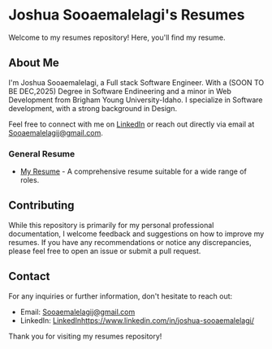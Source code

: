 # Joshua Sooaemalelagi's Resumes

Welcome to my resumes repository! Here, you'll find my resume.

## About Me

I'm Joshua Sooaemalelagi, a Full stack Software Engineer. With a (SOON TO BE DEC,2025) Degree in Software Endineering and a minor in Web Development from Brigham Young University-Idaho. I specialize in Software development, with a strong background in Design.

Feel free to connect with me on [LinkedIn](https://www.linkedin.com/in/joshua-sooaemalelagi/) or reach out directly via email at Sooaemalelagij@gmail.com.

### General Resume

- [My Resume](https://github.com/Nortories/Resume/blob/main/Joshua%20Resume.pdf) - A comprehensive resume suitable for a wide range of roles.

## Contributing

While this repository is primarily for my personal professional documentation, I welcome feedback and suggestions on how to improve my resumes. If you have any recommendations or notice any discrepancies, please feel free to open an issue or submit a pull request.

## Contact

For any inquiries or further information, don't hesitate to reach out:

- Email: Sooaemalelagij@gmail.com
- LinkedIn: [LinkedIn](https://www.linkedin.com/in/joshua-sooaemalelagi/)https://www.linkedin.com/in/joshua-sooaemalelagi/

Thank you for visiting my resumes repository!

